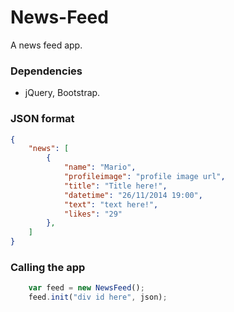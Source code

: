 News-Feed
=========

A news feed app.

### Dependencies
* jQuery, Bootstrap.

### JSON format
```json
{
    "news": [
        {
            "name": "Mario",
            "profileimage": "profile image url",
            "title": "Title here!",
            "datetime": "26/11/2014 19:00",
            "text": "text here!",
            "likes": "29"
        },
    ]
}
```
### Calling the app
```javascript
    var feed = new NewsFeed();
    feed.init("div id here", json);
```
